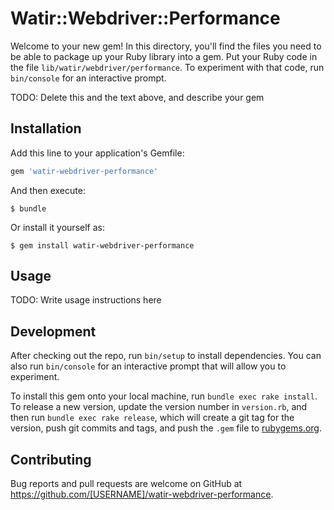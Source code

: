 # Watir::Webdriver::Performance

Welcome to your new gem! In this directory, you'll find the files you need to be able to package up your Ruby library into a gem. Put your Ruby code in the file `lib/watir/webdriver/performance`. To experiment with that code, run `bin/console` for an interactive prompt.

TODO: Delete this and the text above, and describe your gem

## Installation

Add this line to your application's Gemfile:

```ruby
gem 'watir-webdriver-performance'
```

And then execute:

    $ bundle

Or install it yourself as:

    $ gem install watir-webdriver-performance

## Usage

TODO: Write usage instructions here

## Development

After checking out the repo, run `bin/setup` to install dependencies. You can also run `bin/console` for an interactive prompt that will allow you to experiment.

To install this gem onto your local machine, run `bundle exec rake install`. To release a new version, update the version number in `version.rb`, and then run `bundle exec rake release`, which will create a git tag for the version, push git commits and tags, and push the `.gem` file to [rubygems.org](https://rubygems.org).

## Contributing

Bug reports and pull requests are welcome on GitHub at https://github.com/[USERNAME]/watir-webdriver-performance.

